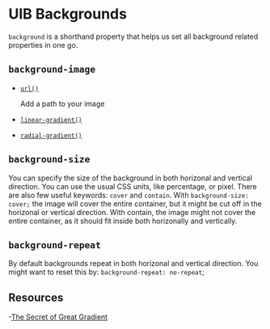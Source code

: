 # UIB Backgrounds

`background` is a shorthand property that helps us set all background related properties in one go.

## `background-image`

- [`url()`](https://developer.mozilla.org/en-US/docs/Web/CSS/url)
    
    Add a path to your image
- [`linear-gradient()`](https://developer.mozilla.org/en-US/docs/Web/CSS/linear-gradient)
- [`radial-gradient()`](https://developer.mozilla.org/en-US/docs/Web/CSS/radial-gradient)

## `background-size`

You can specify the size of the background in both horizonal and vertical direction.
You can use the usual CSS units, like percentage, or pixel.
There are also few useful keywords: `cover` and `contain`.
With `background-size: cover;` the image will cover the entire container, but it might be cut off in the horizonal or vertical direction.
With contain, the image might not cover the entire container, as it should fit inside both horizonally and vertically.

## `background-repeat`

By default backgrounds repeat in both horizonal and vertical direction.
You might want to reset this by: `background-repeat: no-repeat`;

## Resources

-[The Secret of Great Gradient](https://uxplanet.org/the-secret-of-great-gradient-2f2c49ef3968)
